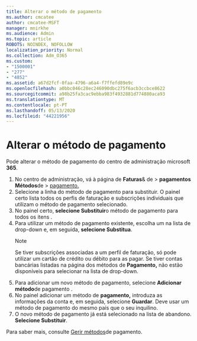 ```yaml
---
title: Alterar o método de pagamento
ms.author: cmcatee
author: cmcatee-MSFT
manager: mnirkhe
ms.audience: Admin
ms.topic: article
ROBOTS: NOINDEX, NOFOLLOW
localization_priority: Normal
ms.collection: Adm_O365
ms.custom:
- "1500001"
- "277"
- "4852"
ms.assetid: a67d2fcf-0faa-4796-a6a4-f7ffefd89e9c
ms.openlocfilehash: a0bbc046c28ec246090dbc275f6acb3ccbce8622
ms.sourcegitcommit: a98b25fa3cac9ebba983f4932881d774880aca93
ms.translationtype: MT
ms.contentlocale: pt-PT
ms.lasthandoff: 05/13/2020
ms.locfileid: "44221956"
---
```

# <a name="change-payment-method"></a>Alterar o método de pagamento

Pode alterar o método de pagamento do centro de administração microsoft **365**.
  
1. No centro de administração, vá à página de **Faturas**& de  >  **pagamentos Métodos**de  >  [pagamento.](https://go.microsoft.com/fwlink/p/?linkid=2018806)
2. Selecione a linha do método de pagamento para substituir. O painel certo lista todos os perfis de faturação e subscrições individuais que utilizam o método de pagamento selecionado.
3. No painel certo, **selecione Substituir**o método de pagamento para todos os itens .
4. Para utilizar um método de pagamento existente, escolha um na lista de drop-down e, em seguida, **selecione Substitua**.
    > [!NOTE]
    > Se tiver subscrições associadas a um perfil de faturação, só pode utilizar um cartão de crédito ou débito para as pagar. Se tiver contas bancárias listadas na página dos métodos de **Pagamento,** não estão disponíveis para selecionar na lista de drop-down.
5. Para adicionar um novo método de pagamento, selecione **Adicionar método**de pagamento .
6. No painel adicionar um método de **pagamento,** introduza as informações da conta e, em seguida, selecione **Guardar**. Deve usar um método de pagamento do mesmo país que o seu inquilino.
7. O novo método de pagamento já está selecionado na lista de abandono. **Selecione Substituir**.

Para saber mais, consulte [Gerir métodos](https://docs.microsoft.com/microsoft-365/commerce/billing-and-payments/manage-payment-methods)de pagamento.